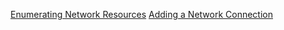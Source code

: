 [Enumerating Network Resources](https://docs.microsoft.com/en-us/windows/win32/wnet/enumerating-network-resources)
[Adding a Network Connection](https://docs.microsoft.com/en-us/windows/win32/api/winnetwk/nf-winnetwk-wnetaddconnection2a)

